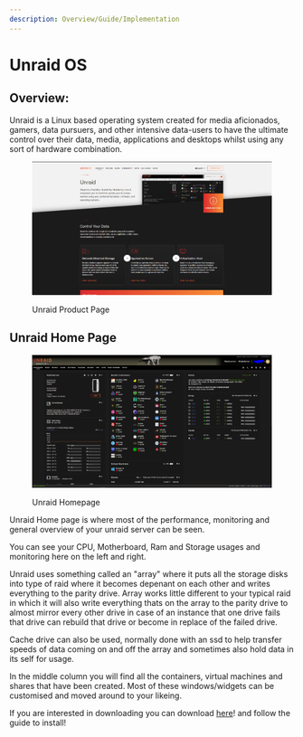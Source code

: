 ```yaml
---
description: Overview/Guide/Implementation
---
```


# Unraid OS

## Overview:

Unraid is a Linux based operating system created for media aficionados, gamers, data pursuers, and other intensive data-users to have the ultimate control over their data, media, applications and desktops whilst using any sort of hardware combination.

<figure><img src=".gitbook/assets/111111.PNG" alt=""><figcaption><p>Unraid Product Page</p></figcaption></figure>

## Unraid Home Page

<figure><img src=".gitbook/assets/111111 (1).PNG" alt=""><figcaption><p>Unraid Homepage</p></figcaption></figure>

Unraid Home page is where most of the performance, monitoring and general overview of your unraid server can be seen.

You can see your CPU, Motherboard, Ram and Storage usages and monitoring here on the left and right.&#x20;

Unraid uses something called an "array" where it puts all the storage disks into type of raid where it becomes depenant on each other and writes everything to the parity drive. Array works little different to your typical raid in which it will also write everything thats on the array to the parity drive to almost mirror every other drive in case of an instance that one drive fails that drive can rebuild that drive or become in replace of the failed drive.

Cache drive can also be used, normally done with an ssd to help transfer speeds of data coming on and off the array and sometimes also hold data in its self for usage.

In the middle column you will find all the containers, virtual machines and shares that have been created. Most of these windows/widgets can be customised and moved around to your likeing.



If you are interested in downloading you can download [here](https://unraid.net/download)! and follow the guide to install!
